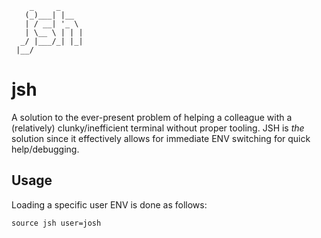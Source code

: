 ```
    _     _
   (_)___| |__
   | / __| '_ \
   | \__ \ | | |
  _/ |___/_| |_|
 |__/
```
# jsh

A solution to the ever-present problem of helping a colleague with a (relatively) clunky/inefficient terminal without proper tooling. JSH is *the* solution since it effectively allows for immediate ENV switching for quick help/debugging.

## Usage

Loading a specific user ENV is done as follows:

```shell script
source jsh user=josh
```